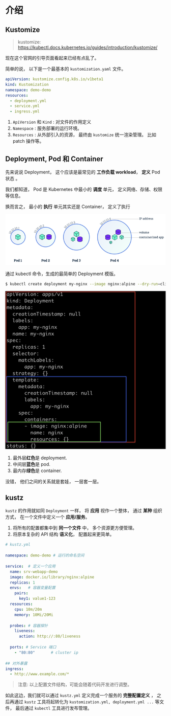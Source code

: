 # 介绍

## Kustomize

> kustomize: https://kubectl.docs.kubernetes.io/guides/introduction/kustomize/

现在这个官网的引导页面看起来已经有点乱了。

简单的说， 以下是一个最基本的 `kustomization.yaml` 文件。

```yaml
apiVersion: kustomize.config.k8s.io/v1beta1
kind: Kustomization
namespace: demo-demo
resources:
  - deployment.yml
  - service.yml
  - ingress.yml
```

1. `ApiVersion` 和 `Kind` : 对文件的作用定义
2. `Namespace` : 服务部署的运行环境。
3. `Resources` : 从外部引入的资源， 最终由 `kustomize` 统一渲染管理。 比如 patch 操作等。


## Deployment, Pod 和 Container

先来说说 Deployment， 这个应该是最常见的 **工作负载 workload**， **定义** Pod 状态 。

我们都知道， Pod 是 Kubernetes 中最小的 **调度** 单元， 定义网络、存储、权限等信息。 

换而言之， 最小的 **执行** 单元其实还是 Container， 定义了执行

![pod](./img/pod.png)


通过 kubectl 命令，生成的最简单的 Deployment 模版。

```bash
$ kubectl create deployment my-nginx --image nginx:alpine --dry-run=client -o yaml
```

![dep-pod-c](./img/dep-pod-container.jpg)

1. 最外层**红色**是 deployment.
2. 中间层**蓝色**是 pod.
3. 最内存**绿色**是 container.

没错， 他们之间的关系就是套娃， 一层套一层。


## kustz

`kustz` 的作用就如同 `Deployment` 一样， 将 **应用** 视作一个整体， 通过 **某种** 组织方式， 在一个文件中定义一个 **应用/服务**。

1. 将所有的配置都集中到 **同一个文件** 中， 多个资源更方便管理。
2. 将原本复杂的 API 结构 **语义化**， 配置起来更简单。

```yaml
# kustz.yml

namespace: demo-demo # 运行的命名空间

service:  # 定义一个应用
  name: srv-webapp-demo
  image: docker.io/library/nginx:alpine
  replicas: 1
  envs:   # 容器变量配置
    pairs:
      key1: value1-123
  resources:
    cpu: 10m/20m
    memory: 10Mi/20Mi

  probes: # 容器探针
    liveness:
      action: http://:80/liveness

  ports: # Service 端口
    - "80:80"       # cluster ip

## 对外暴露
ingress:
  - http://www.example.com/*
```

> 注意: 以上配置文件结构，可能会随着代码开发进行调整。 

如此这边，我们就可以通过 `kustz.yml` 定义完成一个服务的 **完整配置定义** ， 之后再通过 `kustz` 工具将起转化为 `kustomization.yml, deployment.yml ...` 等文件， 最后通过 `kubectl` 工具进行发布管理。

